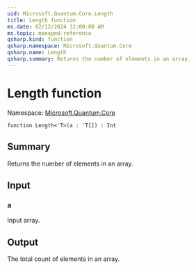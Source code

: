 ```yaml
---
uid: Microsoft.Quantum.Core.Length
title: Length function
ms.date: 02/12/2024 12:00:00 AM
ms.topic: managed-reference
qsharp.kind: function
qsharp.namespace: Microsoft.Quantum.Core
qsharp.name: Length
qsharp.summary: Returns the number of elements in an array.
---
```


# Length function

Namespace: [Microsoft.Quantum.Core](xref:Microsoft.Quantum.Core)

```qsharp
function Length<'T>(a : 'T[]) : Int
```

## Summary
Returns the number of elements in an array.

## Input
### a
Input array.

## Output
The total count of elements in an array.
